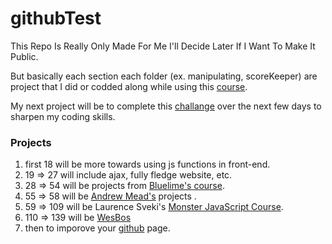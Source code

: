 # githubTest


This Repo Is Really Only Made For Me I'll Decide Later If I Want To Make It Public.

But basically each section each folder (ex. manipulating, scoreKeeper) are project that I did or codded along while 
using this [course][course]. 

My next project will be to complete this [challange][challenge] over the next few days to sharpen my coding skills.

### Projects
 1. first 18 will be more towards using js functions in front-end.
 2. 19 => 27 will include ajax, fully fledge website, etc.
 3. 28 => 54 will be projects from [Bluelime's course][Bluelime].
 4. 55 => 58 will be [Andrew Mead's][Andrew] projects .
 5. 59 => 109 will be Laurence Sveki's [Monster JavaScript Course][laurence].
 6. 110 => 139 will be [WesBos][js30]
 7. then to imporove your [github][codeStackr] page.
<br />
<br />

[course]:https://www.udemy.com/course/the-web-developer-bootcamp/
[challenge]: https://jsbeginners.com/javascript-projects-for-beginners/
[Andrew]:https://www.udemy.com/course/modern-javascript/?ranMID=39197&ranEAID=1SruzFLGpX8&ranSiteID=1SruzFLGpX8-uGMGagLBTDtejvhz3phllQ&LSNPUBID=1SruzFLGpX8&utm_source=aff-campaign&utm_medium=udemyads
[Bluelime]: https://www.udemy.com/course/javascript-for-beginners-create-27-projects-from-scratch/?ranMID=39197&ranEAID=1SruzFLGpX8&ranSiteID=1SruzFLGpX8-_oG3eWLBvH2.WGuQ.EEtSw&LSNPUBID=1SruzFLGpX8&utm_source=aff-campaign&utm_medium=udemyads
[codeStackr]: https://www.youtube.com/watch?v=ECuqb5Tv9qI&ab_channel=codeSTACKr
[laurence]:https://www.udemy.com/course/javascript-course-projects/?ranMID=39197&ranEAID=1SruzFLGpX8&ranSiteID=1SruzFLGpX8-3LMazqzQS47Uvpe5tQtjng&utm_source=aff-campaign&utm_medium=udemyads&LSNPUBID=1SruzFLGpX8
[js30]:https://javascript30.com/
